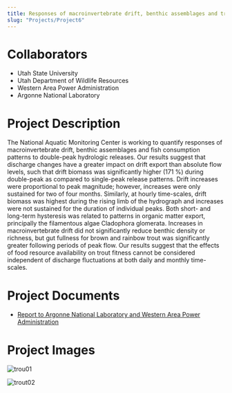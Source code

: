 ```yaml
---
title: Responses of macroinvertebrate drift, benthic assemblages and trout foraging to hydropeaking
slug: "Projects/Project6"
---
```


# Collaborators

- Utah State University
- Utah Department of Wildlife Resources
- Western Area Power Administration
- Argonne National Laboratory

# Project Description

The National Aquatic Monitoring Center is working to quantify responses of macroinvertebrate drift, benthic assemblages and fish consumption patterns to double-peak hydrologic releases. Our results suggest that discharge changes have a greater impact on drift export than absolute flow levels, such that drift biomass was significantly higher (171 %) during double-peak as compared to single-peak release patterns. Drift increases were proportional to peak magnitude; however, increases were only sustained for two of four months. Similarly, at hourly time-scales, drift biomass was highest during the rising limb of the hydrograph and increases were not sustained for the duration of individual peaks. Both short- and long-term hysteresis was related to patterns in organic matter export, principally the filamentous algae Cladophora glomerata. Increases in macroinvertebrate drift did not significantly reduce benthic density or richness, but gut fullness for brown and rainbow trout was significantly greater following periods of peak flow. Our results suggest that the effects of food resource availability on trout fitness cannot be considered independent of discharge fluctuations at both daily and monthly time-scales.

# Project Documents

- [Report to Argonne National Laboratory and Western Area Power Administration]({{site.baseurl}}/assets/docs/FGD_DP_BMI_Draft_6April2012.pdf)

# Project Images

![trou01]({{site.baseurl}}/assets/images/projects/trout01.png)

![trout02]({{site.baseurl}}/assets/images/projects/trout02.png)